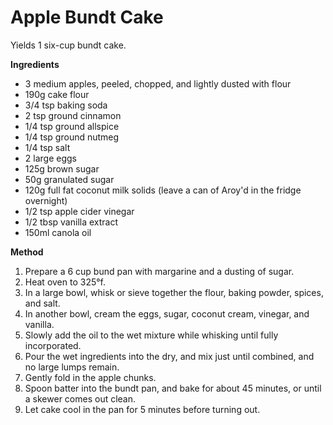 # Apple Bundt Cake

Yields 1 six-cup bundt cake.

**Ingredients**

- 3 medium apples, peeled, chopped, and lightly dusted with flour
- 190g cake flour
- 3/4 tsp baking soda
- 2 tsp ground cinnamon
- 1/4 tsp ground allspice
- 1/4 tsp ground nutmeg
- 1/4 tsp salt
- 2 large eggs
- 125g brown sugar
- 50g granulated sugar
- 120g full fat coconut milk solids (leave a can of Aroy'd in the fridge overnight)
- 1/2 tsp apple cider vinegar
- 1/2 tbsp vanilla extract
- 150ml canola oil

**Method**

1. Prepare a 6 cup bund pan with margarine and a dusting of sugar.
2. Heat oven to 325&deg;f.
3. In a large bowl, whisk or sieve together the flour, baking powder, spices, and salt.
4. In another bowl, cream the eggs, sugar, coconut cream, vinegar, and vanilla.
5. Slowly add the oil to the wet mixture while whisking until fully incorporated.
6. Pour the wet ingredients into the dry, and mix just until combined, and no large lumps remain.
7. Gently fold in the apple chunks.
8. Spoon batter into the bundt pan, and bake for about 45 minutes, or until a skewer comes out clean.
9. Let cake cool in the pan for 5 minutes before turning out.
